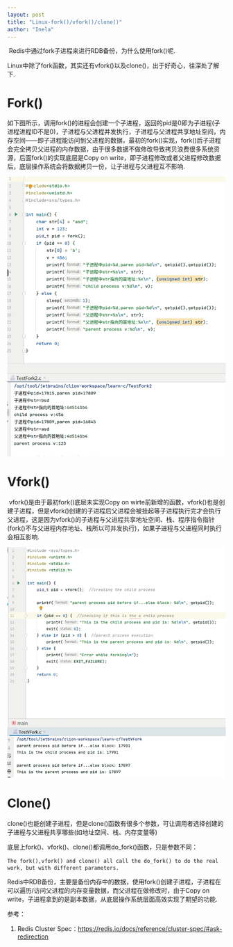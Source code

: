 ```yaml
---
layout: post
title: "Linux-fork()/vfork()/clone()"
author: "Inela"
---
```

​	Redis中通过fork子进程来进行RDB备份，为什么使用fork()呢.

​	Linux中除了fork函数，其实还有vfork()以及clone()，出于好奇心，往深处了解下.

# Fork()

​	如下图所示，调用fork()的进程会创建一个子进程，返回的pid是0即为子进程(子进程进程ID不是0)，子进程与父进程并发执行，子进程与父进程共享地址空间，内存空间——即子进程能访问到父进程的数据，最初的fork()实现，fork()后子进程会完全拷贝父进程的内存数据，由于很多数据不做修改导致拷贝浪费很多系统资源，后面fork()的实现底层是Copy on write，即子进程修改或者父进程修改数据后，底层操作系统会将数据拷贝一份，让子进程与父进程互不影响.

![fork](https://github.com/MingJunDuan/mingjunduan.github.io/raw/main/images/mjduan/2023-12-21/fork.png)

# Vfork()

​		vfork()是由于最初fork()底层未实现Copy on wirte前新增的函数，vfork()也是创建子进程，但是vfork()创建的子进程后父进程会被挂起等子进程执行完才会执行父进程，这是因为vfork()的子进程与父进程共享地址空间、栈、程序指令指针(fork()不与父进程内存地址、栈所以可并发执行)，如果子进程与父进程同时执行会相互影响.

![vfork](https://github.com/MingJunDuan/mingjunduan.github.io/raw/main/images/mjduan/2023-12-21/vfork.png)

# Clone()

​	clone()也能创建子进程，但是clone()函数有很多个参数，可让调用者选择创建的子进程与父进程共享哪些(如地址空间、栈、内存变量等)

​	底层上fork()、vfork()、clone()都调用do_fork()函数，只是参数不同：

```
The fork(),vfork() and clone() all call the do_fork() to do the real work, but with different parameters.
```

​	Redis中RDB备份，主要是备份内存中的数据，使用fork()创建子进程，子进程在可以遍历/访问父进程的内存变量数据，而父进程在做修改时，由于Copy on write，子进程拿到的是副本数据，从底层操作系统层面高效实现了期望的功能.


参考：

1. Redis Cluster Spec：https://redis.io/docs/reference/cluster-spec/#ask-redirection